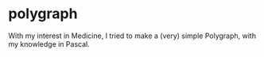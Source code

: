 # polygraph
With my interest in Medicine, I tried to make a (very) simple Polygraph, with my knowledge in Pascal.
